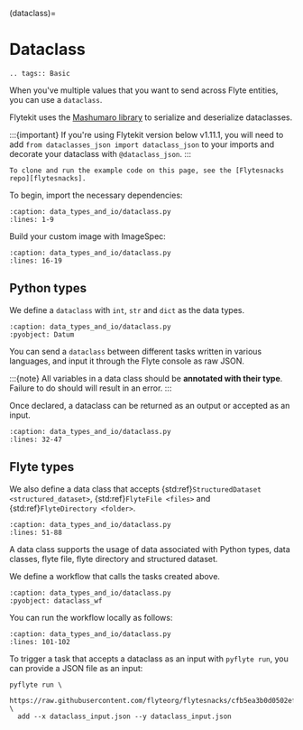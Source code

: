 (dataclass)=

# Dataclass

```{eval-rst}
.. tags:: Basic
```

When you've multiple values that you want to send across Flyte entities, you can use a `dataclass`.

Flytekit uses the [Mashumaro library](https://github.com/Fatal1ty/mashumaro)
to serialize and deserialize dataclasses.

:::{important}
If you're using Flytekit version below v1.11.1, you will need to add `from dataclasses_json import dataclass_json` to your imports and decorate your dataclass with `@dataclass_json`.
:::

```{note}
To clone and run the example code on this page, see the [Flytesnacks repo][flytesnacks].
```

To begin, import the necessary dependencies:

```{literalinclude} /examples/data_types_and_io/data_types_and_io/dataclass.py
:caption: data_types_and_io/dataclass.py
:lines: 1-9
```

Build your custom image with ImageSpec:
```{literalinclude} /examples/data_types_and_io/data_types_and_io/dataclass.py
:caption: data_types_and_io/dataclass.py
:lines: 16-19
```

## Python types
We define a `dataclass` with `int`, `str` and `dict` as the data types.

```{literalinclude} /examples/data_types_and_io/data_types_and_io/dataclass.py
:caption: data_types_and_io/dataclass.py
:pyobject: Datum
```

You can send a `dataclass` between different tasks written in various languages, and input it through the Flyte console as raw JSON.

:::{note}
All variables in a data class should be **annotated with their type**. Failure to do should will result in an error.
:::

Once declared, a dataclass can be returned as an output or accepted as an input.

```{literalinclude} /examples/data_types_and_io/data_types_and_io/dataclass.py
:caption: data_types_and_io/dataclass.py
:lines: 32-47
```

## Flyte types
We also define a data class that accepts {std:ref}`StructuredDataset <structured_dataset>`,
{std:ref}`FlyteFile <files>` and {std:ref}`FlyteDirectory <folder>`.

```{literalinclude} /examples/data_types_and_io/data_types_and_io/dataclass.py
:caption: data_types_and_io/dataclass.py
:lines: 51-88
```

A data class supports the usage of data associated with Python types, data classes,
flyte file, flyte directory and structured dataset.

We define a workflow that calls the tasks created above.

```{literalinclude} /examples/data_types_and_io/data_types_and_io/dataclass.py
:caption: data_types_and_io/dataclass.py
:pyobject: dataclass_wf
```

You can run the workflow locally as follows:

```{literalinclude} /examples/data_types_and_io/data_types_and_io/dataclass.py
:caption: data_types_and_io/dataclass.py
:lines: 101-102
```

To trigger a task that accepts a dataclass as an input with `pyflyte run`, you can provide a JSON file as an input:
```
pyflyte run \
  https://raw.githubusercontent.com/flyteorg/flytesnacks/cfb5ea3b0d0502ef7df1f2e14f4a0d9b78250b6a/examples/data_types_and_io/data_types_and_io/dataclass.py \
  add --x dataclass_input.json --y dataclass_input.json
```

[flytesnacks]: https://github.com/flyteorg/flytesnacks/tree/master/examples/data_types_and_io/

